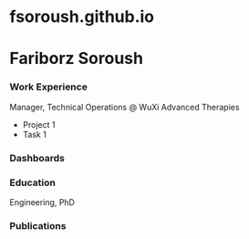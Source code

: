 # fsoroush.github.io
# Fariborz Soroush

### Work Experience
Manager, Technical Operations @ WuXi Advanced Therapies
- Project 1
- Task 1

### Dashboards

### Education
Engineering, PhD

### Publications
